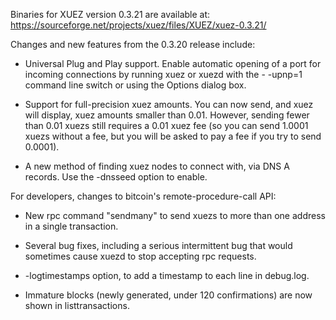 Binaries for XUEZ version 0.3.21 are available at:
  https://sourceforge.net/projects/xuez/files/XUEZ/xuez-0.3.21/

Changes and new features from the 0.3.20 release include:

* Universal Plug and Play support.  Enable automatic opening of a port for incoming connections by running xuez or xuezd with the - -upnp=1 command line switch or using the Options dialog box.

* Support for full-precision xuez amounts.  You can now send, and xuez will display, xuez amounts smaller than 0.01.  However, sending fewer than 0.01 xuezs still requires a 0.01 xuez fee (so you can send 1.0001 xuezs without a fee, but you will be asked to pay a fee if you try to send 0.0001).

* A new method of finding xuez nodes to connect with, via DNS A records. Use the -dnsseed option to enable.

For developers, changes to bitcoin's remote-procedure-call API:

* New rpc command "sendmany" to send xuezs to more than one address in a single transaction.

* Several bug fixes, including a serious intermittent bug that would sometimes cause xuezd to stop accepting rpc requests. 

* -logtimestamps option, to add a timestamp to each line in debug.log.

* Immature blocks (newly generated, under 120 confirmations) are now shown in listtransactions.
